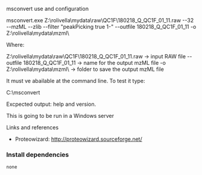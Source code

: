 msconvert use and configuration

msconvert.exe Z:\rolivella\mydata\raw\QC1F\180218_Q_QC1F_01_11.raw --32 --mzML --zlib --filter "peakPicking true 1-"  --outfile 180218_Q_QC1F_01_11 -o Z:\rolivella\mydata\mzml\

Where: 

Z:\rolivella\mydata\raw\QC1F\180218_Q_QC1F_01_11.raw -> input RAW file 
--outfile 180218_Q_QC1F_01_11 -> name for the output mzML file
-o Z:\rolivella\mydata\mzml\ -> folder to save the output mzML file

It must ve abailable at the command line. To test it type: 

C:\msconvert

Excpected output: help and version. 

This is going to be run in a Windows server

Links and references

* Proteowizard: http://proteowizard.sourceforge.net/


### Install dependencies

    none


